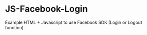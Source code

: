 JS-Facebook-Login
=================

Example HTML + Javascript to use Facebook SDK (Login or Logout function).
